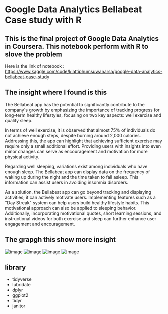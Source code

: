 # Google Data Analytics Bellabeat Case study with R

## This is the final project of Google Data Analytics in Coursera. This notebook perform with R to slove the problem
Here is the link of notebook : https://www.kaggle.com/code/kiattiphumsuwanarsa/google-data-analytics-bellabeat-case-study

## The insight where I found is this

The Bellabeat app has the potential to significantly contribute to the company's growth by emphasizing the importance of tracking progress for long-term healthy lifestyles, focusing on two key aspects: well exercise and quality sleep.

In terms of well exercise, it is observed that almost 75% of individuals do not achieve enough steps, despite burning around 2,000 calories. Addressing this, the app can highlight that achieving sufficient exercise may require only a small additional effort. Providing users with insights into even minor changes can serve as encouragement and motivation for more physical activity.

Regarding well sleeping, variations exist among individuals who have enough sleep. The Bellabeat app can display data on the frequency of waking up during the night and the time taken to fall asleep. This information can assist users in avoiding insomnia disorders.

As a solution, the Bellabeat app can go beyond tracking and displaying activities; it can actively motivate users. Implementing features such as a "Day Streak" system can help users build healthy lifestyle habits. This motivational approach can also be applied to sleeping behavior. Additionally, incorporating motivational quotes, short learning sessions, and instructional videos for both exercise and sleep can further enhance user engagement and encouragement.

## The grapgh this show more insight
![image](https://github.com/KiattiphumSuw/Google-Data-Analytics-Bellabeat-Case-study-with-R/assets/83391695/4661c3fb-3505-4c44-9778-83606f096486) ![image](https://github.com/KiattiphumSuw/Google-Data-Analytics-Bellabeat-Case-study-with-R/assets/83391695/d45e09bf-7b0c-4e50-a36e-e4682e6679b4)
![image](https://github.com/KiattiphumSuw/Google-Data-Analytics-Bellabeat-Case-study-with-R/assets/83391695/8244a8f5-2460-4dcf-b49b-05f56eeb244e) ![image](https://github.com/KiattiphumSuw/Google-Data-Analytics-Bellabeat-Case-study-with-R/assets/83391695/cd87ccb7-9709-46f1-905f-3f330cec1d8e)

## library
* tidyverse
* lubridate
* dplyr
* ggplot2
* tidyr
* janitor
